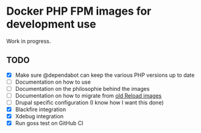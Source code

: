 # Docker PHP FPM images for development use

Work in progress.

## TODO

- [x] Make sure @dependabot can keep the various PHP versions up to date
- [ ] Documentation on how to use
- [ ] Documentation on the philosophie behind the images
- [ ] Documentation on how to migrate from [old Reload images](https://github.com/reload/docker-drupal-php7-fpm)
- [ ] Drupal specific configuration (I know how I want this done)
- [x] Blackfire integration
- [x] Xdebug integration
- [x] Run goss test on GitHub CI
